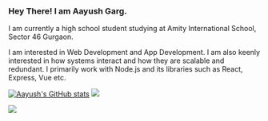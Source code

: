 ### Hey There! I am Aayush Garg.

I am currently a high school student studying at Amity International School, Sector 46 Gurgaon. 

I am interested in Web Development and App Development. I am also keenly interested in how systems interact and how they are scalable and redundant. I primarily work with Node.js and its libraries such as React, Express, Vue etc. 

[![Aayush's GitHub stats](https://github-readme-stats.vercel.app/api?username=gamer-1478)](https://github.com/anuraghazra/github-readme-stats)
![](https://hit.yhype.me/github/profile?user_id=74775129)

![](https://komarev.com/ghpvc/?username=gamer-1478&color=16e16e)

<!--
**gamer-1478/gamer-1478** is a ✨ _special_ ✨ repository because its `README.md` (this file) appears on your GitHub profile.

Here are some ideas to get you started:

- 🔭 I’m currently working on ...
- 🌱 I’m currently learning ...
- 👯 I’m looking to collaborate on ...
- 🤔 I’m looking for help with ...
- 💬 Ask me about ...
- 📫 How to reach me: ...
- 😄 Pronouns: ...
- ⚡ Fun fact: ...
-->
